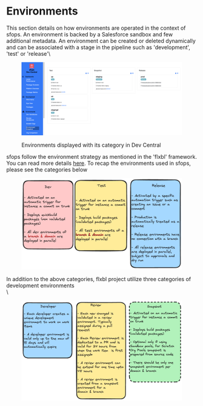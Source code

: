 # Environments

This section details on how environments are operated in the context of sfops. An environment is backed by a Salesforce sandbox and few additional metadata. An environment can be created or deleted dynamically and can be associated with a stage in the pipeline such as 'development', 'test' or 'release'\


<figure><img src="../.gitbook/assets/image (3) (1).png" alt=""><figcaption><p>Environments displayed with its category in Dev Central</p></figcaption></figure>

sfops follow the environment strategy as mentioned in the 'flxbl' framework. You can read more details [here](https://app.gitbook.com/s/81CMYlxTEobShX3WGZxY/techniques/environment-management).  To recap the environments used in sfops, please see the categories below

<figure><img src="../.gitbook/assets/image (1) (1) (1).png" alt=""><figcaption></figcaption></figure>

In addition to the above categories,  flxbl project  utilize  three categories of development  environments\
\


<figure><img src="../.gitbook/assets/image (1) (1) (1) (1).png" alt=""><figcaption></figcaption></figure>



